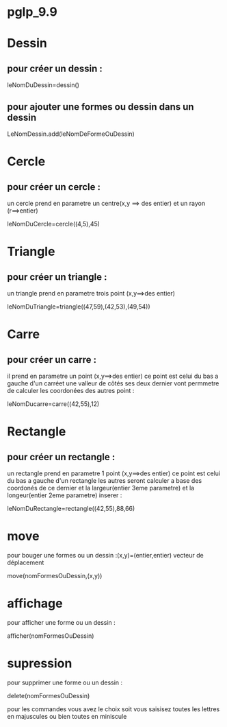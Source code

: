 # pglp_9.9
<h1>Dessin</h1>
<h2>pour créer un dessin :</h1>
    leNomDuDessin=dessin()
<h2> pour ajouter une formes ou dessin dans un dessin </h2>
     LeNomDessin.add(leNomDeFormeOuDessin)
<h1>Cercle</h1>
<h2>  pour créer un cercle :</h2>
    <p>un cercle prend en parametre un centre(x,y ==> des entier) et un rayon (r==>entier)</p>
    leNomDuCercle=cercle((4,5),45)


<h1>Triangle</h1>
<h2>  pour créer un triangle :</h2>
  <p> un triangle prend en parametre trois point (x,y==>des entier) </p>
  leNomDuTriangle=triangle((47,59),(42,53),(49,54))


<h1>Carre</h1>
<h2>  pour créer un carre :</h2>
<p>il prend en parametre un point (x,y==>des entier)  ce point est celui du bas a gauche d'un carréet une valleur de côtés ses deux dernier vont permmetre de calculer les coordonées des autres point :</p>
  leNomDucarre=carre((42,55),12)
<h1>Rectangle</h1>
<h2>  pour créer un rectangle :</h2>
<p>un rectangle prend en parametre 1 point (x,y==>des entier) ce point est celui du bas a gauche  d'un rectangle les autres seront calculer a base des coordonés de ce dernier et la largeur(entier 3eme parametre) et la longeur(entier 2eme parametre) inserer :</p>
    leNomDuRectangle=rectangle((42,55),88,66)

<h1>move</h1>
<p>  pour bouger une formes ou un dessin :(x,y)=(entier,entier) vecteur de déplacement<p>
move(nomFormesOuDessin,(x,y))

<h1>affichage</h1>
<p>  pour afficher une forme ou un dessin :</p>
afficher(nomFormesOuDessin)
<h1>supression</h1>
<p>  pour supprimer une forme ou un dessin :</p>
delete(nomFormesOuDessin)

<p> pour les commandes vous avez le choix soit vous  saisisez toutes les lettres en majuscules ou bien  toutes en  miniscule</p>
